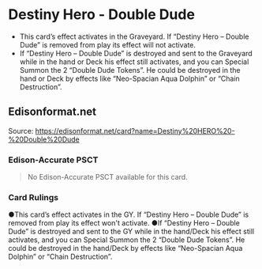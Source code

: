 # Destiny Hero - Double Dude

*   This card’s effect activates in the Graveyard. If “Destiny Hero – Double Dude” is removed from play its effect will not activate.
*   If “Destiny Hero – Double Dude” is destroyed and sent to the Graveyard while in the hand or Deck his effect still activates, and you can Special Summon the 2 “Double Dude Tokens”. He could be destroyed in the hand or Deck by effects like “Neo-Spacian Aqua Dolphin” or “Chain Destruction”.

## Edisonformat.net

Source: https://edisonformat.net/card?name=Destiny%20HERO%20-%20Double%20Dude

### Edison-Accurate PSCT

> No Edison-Accurate PSCT available for this card.

### Card Rulings

●This card’s effect activates in the GY. If “Destiny Hero – Double Dude” is removed from play its effect won't activate.
●If “Destiny Hero – Double Dude” is destroyed and sent to the GY while in the hand/Deck his effect still activates, and you can Special Summon the 2 “Double Dude Tokens”. He could be destroyed in the hand/Deck by effects like “Neo-Spacian Aqua Dolphin” or “Chain Destruction”.
            